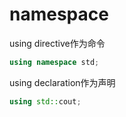 # namespace

using directive作为命令

```cpp
using namespace std;
```

using declaration作为声明

```cpp
using std::cout;
```

